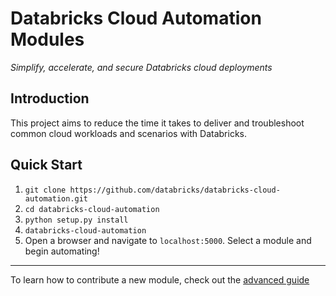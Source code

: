 # Databricks Cloud Automation Modules
<i>Simplify, accelerate, and secure Databricks cloud deployments</i>

## Introduction

This project aims to reduce the time it takes to deliver and troubleshoot common cloud workloads and scenarios with Databricks. 

## Quick Start

1. `git clone https://github.com/databricks/databricks-cloud-automation.git`
2. `cd databricks-cloud-automation`
3. `python setup.py install`
3. 	`databricks-cloud-automation`
4. Open a browser and navigate to `localhost:5000`. Select a module and begin automating!

---

To learn how to contribute a new module, check out the [advanced guide](https://github.com/databricks/databricks-cloud-automation/tree/master/docs/advanced-guide.md)

